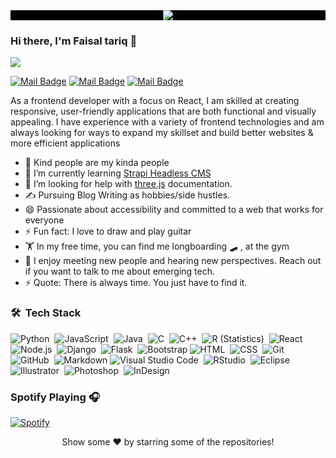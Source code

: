 <div align="center">
  <div style="background:#000000;">
<img src="https://camo.githubusercontent.com/5dc6ee33381917e41fc9c4951799268998f11a9b864399bf79a0842e4f9b194d/68747470733a2f2f692e696d6775722e636f6d2f315a76566b44632e676966"  />
  </div>
</div>

### Hi there, I'm Faisal tariq 👋
<img src="https://readme-typing-svg.demolab.com/?lines=Hello,+ Hi there, I'm Faisal tariq 👋 ;I+love+the+blockchain+tech!;..and+welcome+to+my+Github😊;&font=Fira%20Code&center=true&width=680&height=100&duration=4000&pause=1000&size=40&color=f5f5f5&font=Peralta">


[![Mail Badge](https://img.shields.io/badge/Discord-7289DA?style=for-the-badge&logo=discord&logoColor=white)](https://discord.gg/yjZdWWNu) [![Mail Badge](https://img.shields.io/badge/Slack-4A154B?style=for-the-badge&logo=slack&logoColor=white)](https://join.slack.com/t/codewarwarriors/shared_invite/zt-jhio5e9i-0G9ggs_unaoQ9HaF7Cg8HA) [![Mail Badge](https://img.shields.io/badge/Gmail-D14836?style=for-the-badge&logo=gmail&logoColor=white)](mailto:codewithtyson@gmail.com)


As a frontend developer with a focus on React, I am skilled at creating responsive, user-friendly applications that are both functional and visually appealing. I have experience with a variety of frontend technologies and am always looking for ways to expand my skillset and build better websites & more efficient applications

- 💜 Kind people are my kinda people
- 🌱 I’m currently learning [Strapi Headless CMS](https://strapi.io/)
- 🤔 I’m looking for help with [three.js](https://threejs.org/) documentation.
- ✍️ Pursuing Blog Writing as hobbies/side hustles.
- 😄 Passionate about accessibility and committed to a web that works for everyone
- ⚡ Fun fact: I love to draw and play guitar
- 🏋️ In my free time, you can find me longboarding 🛹 , at the gym
- 💬 I enjoy meeting new people and hearing new perspectives. Reach out if you want to talk to me about emerging tech.
- ⚡ Quote: There is always time. You just have to find it.

### 🛠 &nbsp;Tech Stack

![Python](https://img.shields.io/badge/-Python-05122A?style=flat&logo=python)&nbsp;
![JavaScript](https://img.shields.io/badge/-JavaScript-05122A?style=flat&logo=javascript)&nbsp;
![Java](https://img.shields.io/badge/-Java-05122A?style=flat&logo=Java&logoColor=FFA518)&nbsp;
![C](https://img.shields.io/badge/-C-05122A?style=flat&logo=C&logoColor=A8B9CC)&nbsp;
![C++](https://img.shields.io/badge/-C++-05122A?style=flat&logo=C%2B%2B&logoColor=00599C)&nbsp;
![R (Statistics)](https://img.shields.io/badge/-R-05122A?style=flat&logo=R&logoColor=276DC3)&nbsp;
![React](https://img.shields.io/badge/-React-05122A?style=flat&logo=react)&nbsp;
![Node.js](https://img.shields.io/badge/-Node.js-05122A?style=flat&logo=node.js)&nbsp;
![Django](https://img.shields.io/badge/-Django-05122A?style=flat&logo=django&logoColor=092E20)&nbsp;
![Flask](https://img.shields.io/badge/-Flask-05122A?style=flat&logo=flask)&nbsp;
![Bootstrap](https://img.shields.io/badge/-Bootstrap-05122A?style=flat&logo=bootstrap&logoColor=563D7C)
![HTML](https://img.shields.io/badge/-HTML-05122A?style=flat&logo=HTML5)&nbsp;
![CSS](https://img.shields.io/badge/-CSS-05122A?style=flat&logo=CSS3&logoColor=1572B6)&nbsp;
![Git](https://img.shields.io/badge/-Git-05122A?style=flat&logo=git)&nbsp;
![GitHub](https://img.shields.io/badge/-GitHub-05122A?style=flat&logo=github)&nbsp;
![Markdown](https://img.shields.io/badge/-Markdown-05122A?style=flat&logo=markdown)
![Visual Studio Code](https://img.shields.io/badge/-Visual%20Studio%20Code-05122A?style=flat&logo=visual-studio-code&logoColor=007ACC)&nbsp;
![RStudio](https://img.shields.io/badge/-RStudio-05122A?style=flat&logo=rstudio)&nbsp;
![Eclipse](https://img.shields.io/badge/-Eclipse-05122A?style=flat&logo=eclipse-ide&logoColor=2C2255)
![Illustrator](https://img.shields.io/badge/-Illustrator-05122A?style=flat&logo=adobe-illustrator)&nbsp;
![Photoshop](https://img.shields.io/badge/-Photoshop-05122A?style=flat&logo=adobe-photoshop)&nbsp;
![InDesign](https://img.shields.io/badge/-InDesign-05122A?style=flat&logo=adobe-indesign)

### Spotify Playing 🎧

[![Spotify](https://spotify-now-playing-pi.vercel.app/api/spotify)](https://open.spotify.com/user/gvx64fr6974sfs265si051cod)

<div align="center">
Show some ❤️ by starring some of the repositories!
</div>

